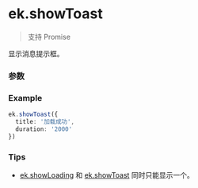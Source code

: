 # ek.showToast

> <Icon type="success" /> 支持 Promise

显示消息提示框。

### 参数

<Props :data="props" options />

### Example

```ts
ek.showToast({
  title: '加载成功',
  duration: '2000'
})
```

### Tips

- [ek.showLoading](./showLoading) 和 [ek.showToast](./showToast) 同时只能显示一个。

<script setup>
const props = [
    {
        name: "title", 
        type: "string",
        default: "",
        required: true, 
        desc:"提示的内容"
    },
    {
        name: "icon", 
        type: "string",
        default: "success",
        required: false, 
        desc:"图标",
        values: [
            { value:"success", desc: "显示成功图标" },
            { value:"error", desc: "显示失败图标" },
            { value:"loading", desc: "显示加载图标" },
            { value:"none", desc: "不显示图标" },
        ]
    },
    {
        name: "image", 
        type: "string",
        default: "",
        required: false, 
        desc:"自定义图标的本地路径，image 的优先级高于 icon"
    },
    {
        name: "duration", 
        type: "number",
        default: "1500",
        required: false, 
        desc:"提示的持续时间",
    },
    {
        name: "mask", 
        type: "boolean",
        default: "false",
        required: false, 
        desc:"是否显示半透明蒙层，防止触摸穿透",
    },
]
</script>
